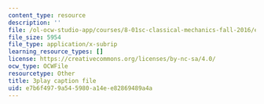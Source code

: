 ```yaml
---
content_type: resource
description: ''
file: /ol-ocw-studio-app/courses/8-01sc-classical-mechanics-fall-2016/e7b6f4979a545980a14ee82869489a4a_0jWwl0bt6aU.vtt
file_size: 5954
file_type: application/x-subrip
learning_resource_types: []
license: https://creativecommons.org/licenses/by-nc-sa/4.0/
ocw_type: OCWFile
resourcetype: Other
title: 3play caption file
uid: e7b6f497-9a54-5980-a14e-e82869489a4a
---
```

